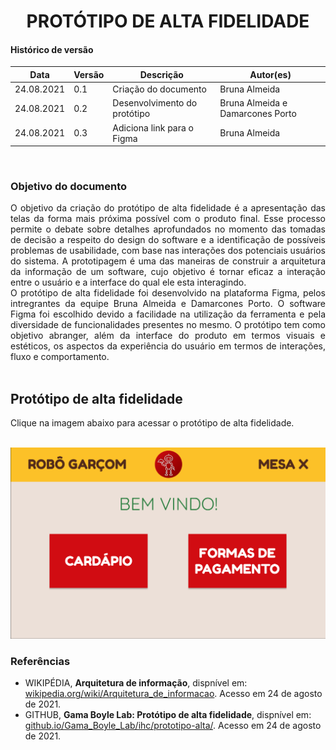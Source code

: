 # <center> PROTÓTIPO DE ALTA FIDELIDADE

#### Histórico de versão<br>

|    Data    | Versão | Descrição | Autor(es)|
| ---------- | ------ | --------- | -------- |
| 24.08.2021 |   0.1  |Criação do documento|Bruna Almeida|
| 24.08.2021 |0.2|Desenvolvimento do protótipo|Bruna Almeida e Damarcones Porto|
| 24.08.2021 |0.3|Adiciona link para o Figma|Bruna Almeida|
<br>

### Objetivo do documento

<div align="justify">
O objetivo da criação do protótipo de alta fidelidade é a apresentação das telas da forma mais próxima possível com o produto final. Esse processo permite o debate sobre detalhes aprofundados no momento das tomadas de decisão a respeito do design do software e a identificação de possíveis problemas de usabilidade, com base nas interações dos potenciais usuários do sistema. A prototipagem é uma das maneiras de construir a arquitetura da informação de um software, cujo objetivo é tornar eficaz a interação entre o usuário e a interface do qual ele esta interagindo. 
<br>
O protótipo de alta fidelidade foi desenvolvido na plataforma Figma, pelos intregrantes da equipe Bruna Almeida e Damarcones Porto. O software Figma foi escolhido devido a facilidade na utilização da ferramenta e pela diversidade de funcionalidades presentes no mesmo. O protótipo tem como objetivo abranger, além da interface do produto em termos visuais e estéticos, os aspectos da experiência do usuário em termos de interações, fluxo e comportamento. 
<br><br></div>

## Protótipo de alta fidelidade

<div align="justify">Clique na imagem abaixo para acessar o protótipo de alta fidelidade.<br><br></div>

[![](../imagens/prototipo-alta.png)](https://www.figma.com/proto/Jvr7amlb2WSsB8yJstr53r/PI2-Prot%C3%B3tipo_alta_fidelidade?node-id=12%3A3&scaling=min-zoom&page-id=0%3A1&starting-point-node-id=12%3A3)

### Referências

- WIKIPÉDIA, <b>Arquitetura de informação</b>, dispnível em: <a href="https://pt.wikipedia.org/wiki/Arquitetura_de_informa%C3%A7%C3%A3o#Objetivo_da_Arquitetura_da_Informa%C3%A7%C3%A3o">wikipedia.org/wiki/Arquitetura_de_informacao</a>. Acesso em 24 de agosto de 2021.
- GITHUB, <b>Gama Boyle Lab: Protótipo de alta fidelidade</b>, dispnível em: <a href="https://damarcones.github.io/Gama_Boyle_Lab/ihc/prototipo-alta/">github.io/Gama_Boyle_Lab/ihc/prototipo-alta/</a>. Acesso em 24 de agosto de 2021.
